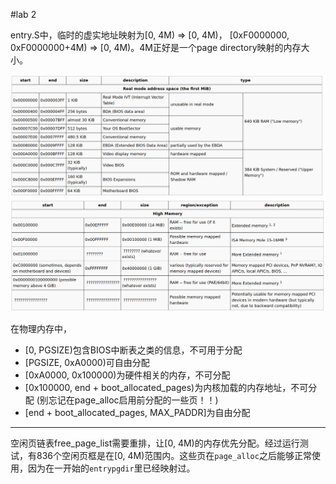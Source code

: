 #lab 2

entry.S中，临时的虚实地址映射为[0, 4M) => [0, 4M)， [0xF0000000, 0xF0000000+4M) => [0, 4M)。4M正好是一个page directory映射的内存大小。

![低地址物理内存映射](img/memory1.png)
![高地址物理内存映射](img/memory2.png)

在物理内存中，
- [0, PGSIZE)包含BIOS中断表之类的信息，不可用于分配
- [PGSIZE, 0xA0000)可自由分配
- [0xA0000, 0x100000)为硬件相关的内存，不可分配
- [0x100000, end + boot_allocated_pages)为内核加载的内存地址，不可分配 (别忘记在page_alloc启用前分配的一些页！！)
- [end + boot_allocated_pages, MAX_PADDR]为自由分配

---

空闲页链表free_page_list需要重排，让[0, 4M)的内存优先分配。经过运行测试，有836个空闲页框是在[0, 4M)范围内。这些页在`page_alloc`之后能够正常使用，因为在一开始的`entrypgdir`里已经映射过。
